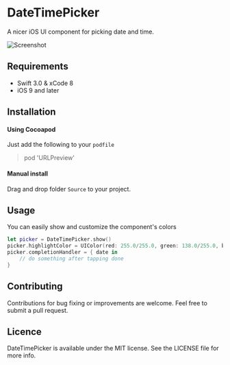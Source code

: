 # DateTimePicker

A nicer iOS UI component for picking date and time.

![Screenshot](https://raw.githubusercontent.com/itsmeichigo/DateTimePicker/master/screenshot.png)

## Requirements

- Swift 3.0 & xCode 8
- iOS 9 and later

## Installation

#### Using Cocoapod

Just add the following to your `podfile`
> pod 'URLPreview'

#### Manual install

Drag and drop folder `Source` to your project.


## Usage

You can easily show and customize the component's colors

```Swift
let picker = DateTimePicker.show()
picker.highlightColor = UIColor(red: 255.0/255.0, green: 138.0/255.0, blue: 138.0/255.0, alpha: 1)
picker.completionHandler = { date in
    // do something after tapping done
}
```

## Contributing

Contributions for bug fixing or improvements are welcome. Feel free to submit a pull request.

## Licence

DateTimePicker is available under the MIT license. See the LICENSE file for more info.
